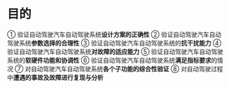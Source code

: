 # 目的

① 验证自动驾驶汽车自动驾驶系统**设计方案的正确性**
② 验证自动驾驶汽车自动驾驶系统**参数选择的合理性**
③ 验证自动驾驶汽车自动驾驶系统的**抗干扰能力**
④ 验证自动驾驶汽车自动驾驶系统**对故障的适应能力**
⑤ 验证自动驾驶汽车自动驾驶系统的**软硬件功能和协调性**
⑥ 验证自动驾驶汽车自动驾驶系统**满足指标要求**的情况
⑦ 对自动驾驶汽车自动驾驶系统**各个子功能的综合性验证**
⑧ 对自动驾驶过程中**遭遇的事故及故障进行复现与分析**
